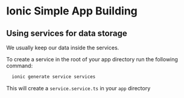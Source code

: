 # Ionic Simple App Building

## Using services for data storage

We usually keep our data inside the services.

To create a service in the root of your app directory run the following command:

```bash
  ionic generate service services
```

This will create a `service.service.ts` in your `app` directory